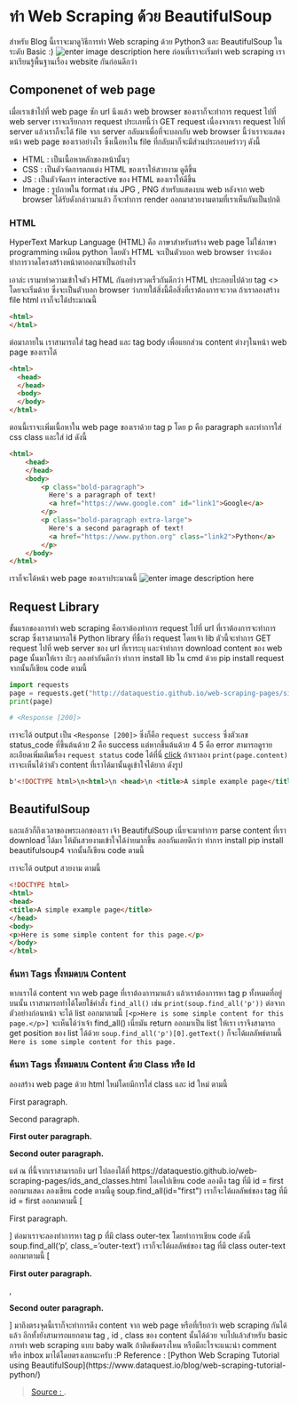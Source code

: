
ทำ Web Scraping ด้วย BeautifulSoup
===

สำหรับ Blog นี้เราจะมาดูวิธีการทำ Web scraping ด้วย Python3 และ BeautifulSoup ในระดับ Basic  :)
![enter image description here](https://miro.medium.com/max/900/1*DNTLycFqmcfwB5iNMCvPFg.jpeg)
ก่อนที่เราจะเริ่มทำ web scraping เรามาเรียนรู้พื้นฐานเรื่อง website กันก่อนดีกว่า
## Componenet of web page
เมื่อเราเข้าไปที่ web page ซัก url นึงแล้ว web browser ของเราก็จะทำการ request ไปที่ web server เราจะเรียกการ request ประเภทนี้ว่า GET request เนื่องจากเรา request ไปที่ server แล้วเราก็จะได้ file จาก server กลับมาเพื่อที่จะบอกกับ web browser นี้ว่าเราจะแสดงหน้า web page ของเราอย่างไร ซึ่งเนื้อหาใน file ที่กลับมาก็จะมีส่วนประกอบคร่าวๆ ดังนี้
- HTML : เป็นเนื้อหาหลักของหน้านั้นๆ
- CSS : เป็นตัวจัดการตกแต่ง HTML ของเราให้สวยงาม ดูดีขึ้น
- JS : เป็นตัวจัดการ interactive ของ HTML ของเราให้ดีขึ้น
- Image : รูปภาพใน format เช่น JPG , PNG สำหรับแสดงบน web
หลังจาก web browser ได้รับดังกล่าวมาแล้ว ก็จะทำการ render ออกมาสวยงามตามที่เราเห็นกันเป็นปกติ
### HTML
HyperText Markup Language (HTML) คือ ภาษาสำหรับสร้าง web page ไม่ใช่ภาษา programming เหมือน python โดยตัว HTML จะเป็นตัวบอก web browser ว่าจะต้องทำการวาดโครงสร้างหน้าตาออกมาเป็นอย่างไร

เอาล่ะ เรามาทำความเข้าใจตัว HTML กันอย่างรวดเร็วกันดีกว่า HTML ประกอบไปด้วย tag <> โดยจะเริ่มด้วย <html> ซึ่งจะเป็นตัวบอก browser ว่าภายใต้สิ่งนี้คือสิ่งที่เราต้องการจะวาด ถ้าเราลองสร้าง file html เราก็จะได้ประมาณนี้
```html
<html>
</html>
```
ต่อมาภายใน <html> เราสามารถใส่ tag head และ tag body เพื่อแยกส่วน content ต่างๆในหน้า web page ของเราได้
```html
<html>
  <head>
  </head>
  <body>
  </body>
</html>
```
ตอนนี้เราจะเพิ่มเนื้อหาใน web page ของเราด้วย tag p โดย p คือ paragraph
และทำการใส่ css class และใส่ id ดังนี้
```html
<html>
    <head>
    </head>
    <body>
        <p class="bold-paragraph">
          Here's a paragraph of text!
          <a href="https://www.google.com" id="link1">Google</a>
        </p>
        <p class="bold-paragraph extra-large">
          Here's a second paragraph of text!
          <a href="https://www.python.org" class="link2">Python</a>
        </p>
    </body>
</html>
```
เราก็จะได้หน้า web page ของเราประมาณนี้
![enter image description here](https://miro.medium.com/max/435/1*BY-qiEr-txcZhe8vZqAUjw.png)


## Request Library
ขั้นแรกของการทำ web scraping คือเราต้องทำการ request ไปที่ url ที่เราต้องการจะทำการ scrap ซึ่งเราสามารถใช้ Python library ที่ชื่อว่า request โดยเจ้า lib ตัวนี้จะทำการ GET request ไปที่ web server ของ url ที่เราระบุ และจำทำการ download content ของ web page นั้นมาให้เรา ป่ะๆ ลองทำกันดีกว่า
ทำการ install lib ใน cmd ด้วย pip install request จากนั้นก็เขียน code ตามนี้
```py
import requests  
page = requests.get("http://dataquestio.github.io/web-scraping-pages/simple.html") 
print(page)

# <Response [200]> 
```
เราจะได้ output เป็น `<Response [200]>` ซึ่งก็คือ `request success`
ซึ่งตัวเลข status_code ที่ขึ้นต้นด้วย 2 คือ success แต่หากขึ้นต้นด้วย 4 5 คือ error สามารถดูรายละเอียดเพิ่มเติมเรื่อง `request status` code ได้ที่นี่ [click](https://www.restapitutorial.com/httpstatuscodes.html)
ถ้าเราลอง `print(page.content)` เราจะเห็นได้ว่าตัว content ที่เราได้มานั้นดูเข้าใจได้ยาก ดังรูป
```html
b'<!DOCTYPE html>\n<html>\n <head>\n <title>A simple example page</title>\n</head>\n<body>\n<p>Here is some simple content for this page.</p>\n </body>\n</html>'
```
## BeautifulSoup
และแล้วก็ถึงเวลาของพระเอกของเรา เจ้า BeautifulSoup เนี่ยจะมาทำการ parse content ที่เรา download ได้มา ให้มันสวยงามเข้าใจได้ง่ายมากขึ้น ลองกันเลยดีกว่า
ทำการ install pip install beautifulsoup4 จากนั้นก็เขียน code ตามนี้

เราจะได้ output สวยงาม ตามนี้
```html
<!DOCTYPE html>  
<html> 
<head> 
<title>A simple example page</title>
</head> 
<body> 
<p>Here is some simple content for this page.</p> 
</body> 
</html>
```
### ค้นหา Tags ทั้งหมดบน Content
หากเราได้ content จาก web page ที่เราต้องการมาแล้ว แล้วเราต้องการหา tag p ทั้งหมดที่อยู่บนนั้น เราสามารถทำได้โดยใช้คำสั่ง `find_all()` เช่น
`print(soup.find_all('p'))` ต่อจาก ตัวอย่างก่อนหน้า จะได้ list ออกมาตามนี้
`[<p>Here is some simple content for this page.</p>]`
จะเห็นได้ว่าเจ้า find_all() เนี่ยมัน return ออกมาเป็น list ให้เรา เราจึงสามารถ get position ของ list ได้ด้วย `soup.find_all('p')[0].getText()` ก็จะได้ผลลัพธ์ตามนี้ `Here is some simple content for this page.`

### ค้นหา Tags ทั้งหมดบน Content ด้วย Class หรือ Id
ลองสร้าง web page ด้วย html ใหม่โดยมีการใส่ class และ id ใหม่ ตามนี้

<html>
    <head>
        <title>A simple example page</title>
    </head>
    <body>
        <div>
            <p class="inner-text first-item" id="first">
                First paragraph.
            </p>
            <p class="inner-text">
                Second paragraph.
            </p>
        </div>
        <p class="outer-text first-item" id="second">
            <b>
                First outer paragraph.
            </b>
        </p>
        <p class="outer-text">
            <b>
                Second outer paragraph.
            </b>
        </p>
    </body>
</html>
แต่ ณ ที่นี้จากเราสามารถยิง url ไปลองได้ที่ https://dataquestio.github.io/web-scraping-pages/ids_and_classes.html โอเคไปเขียน code ลองดึง tag ที่มี id = first ออกมาแสดง ลองเขียน code ตามนี้ดู
soup.find_all(id="first")
เราก็จะได้ผลลัพธ์ของ tag ที่มี id = first ออกมาตามนี้
[<p class="inner-text first-item" id="first">
                 First paragraph.
             </p>]
ต่อมาเราจะลองทำการหา tag p ที่มี class outer-tex โดยทำการเขียน code ดังนี้
soup.find_all(‘p’, class_=’outer-text’)
เราก็จะได้ผลลัพธ์ของ tag ที่มี class outer-text ออกมาตามนี้
[<p class="outer-text first-item" id="second">
 <b>
                 First outer paragraph.
             </b>
 </p>, <p class="outer-text">
 <b>
                 Second outer paragraph.
             </b>
 </p>]
มาถึงตรงจุดนี้เราก็จะทำการดึง content จาก web page หรือที่เรียกว่า web scraping กันได้แล้ว อีกทั้งยังสามารถแยกตาม tag , id , class ของ content นั้นได้ด้วย
จบไปแล้วสำหรับ basic การทำ web scraping แบบ baby walk ถ้าติดขัดตรงไหน หรือมีอะไรจะแนะนำ comment หรือ inbox มาได้โดยตรงเลยนะครับ :P
Reference : [Python Web Scraping Tutorial using BeautifulSoup](https://www.dataquest.io/blog/web-scraping-tutorial-python/)


> [Source : ](https://medium.com/equinox-blog/%E0%B8%A5%E0%B8%AD%E0%B8%87%E0%B8%97%E0%B8%B3-web-scraping-%E0%B8%94%E0%B9%89%E0%B8%A7%E0%B8%A2-beautifulsoup-%E0%B8%81%E0%B8%B1%E0%B8%99%E0%B9%80%E0%B8%96%E0%B8%AD%E0%B8%B0-b58dc0e1775a).
<!--stackedit_data:
eyJoaXN0b3J5IjpbLTg3MzQwMzY0MV19
-->